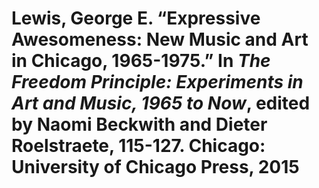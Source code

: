 # Lewis, George E. “Expressive Awesomeness: New Music and Art in Chicago, 1965-1975.” In *The Freedom Principle: Experiments in Art and Music, 1965 to Now*, edited by Naomi Beckwith and Dieter Roelstraete, 115-127. Chicago: University of Chicago Press, 2015


